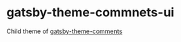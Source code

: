 # gatsby-theme-commnets-ui

Child theme of [gatsby-theme-comments](https://github.com/alexluong/gatsby-theme-comments)